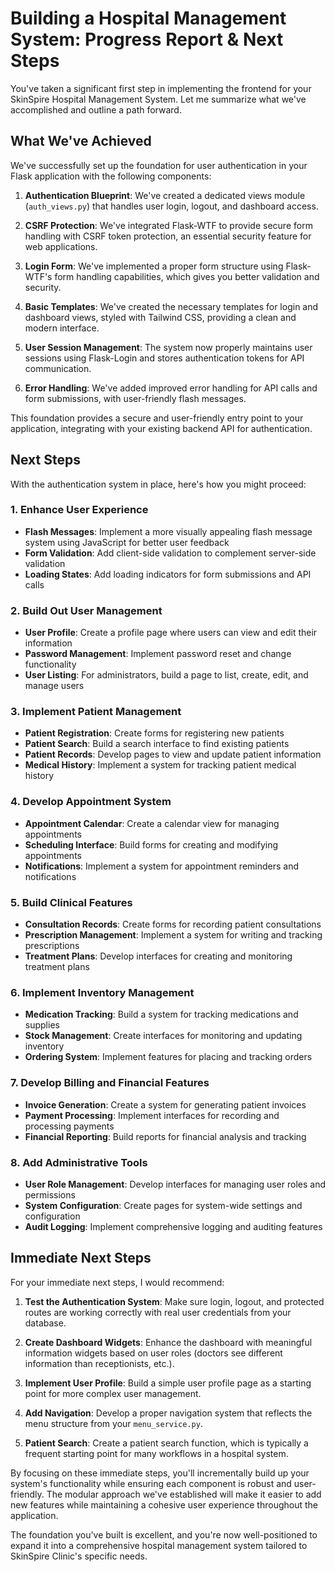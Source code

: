 # Building a Hospital Management System: Progress Report & Next Steps

You've taken a significant first step in implementing the frontend for your SkinSpire Hospital Management System. Let me summarize what we've accomplished and outline a path forward.

## What We've Achieved

We've successfully set up the foundation for user authentication in your Flask application with the following components:

1. **Authentication Blueprint**: We've created a dedicated views module (`auth_views.py`) that handles user login, logout, and dashboard access.

2. **CSRF Protection**: We've integrated Flask-WTF to provide secure form handling with CSRF token protection, an essential security feature for web applications.

3. **Login Form**: We've implemented a proper form structure using Flask-WTF's form handling capabilities, which gives you better validation and security.

4. **Basic Templates**: We've created the necessary templates for login and dashboard views, styled with Tailwind CSS, providing a clean and modern interface.

5. **User Session Management**: The system now properly maintains user sessions using Flask-Login and stores authentication tokens for API communication.

6. **Error Handling**: We've added improved error handling for API calls and form submissions, with user-friendly flash messages.

This foundation provides a secure and user-friendly entry point to your application, integrating with your existing backend API for authentication.

## Next Steps

With the authentication system in place, here's how you might proceed:

### 1. Enhance User Experience

- **Flash Messages**: Implement a more visually appealing flash message system using JavaScript for better user feedback
- **Form Validation**: Add client-side validation to complement server-side validation
- **Loading States**: Add loading indicators for form submissions and API calls

### 2. Build Out User Management

- **User Profile**: Create a profile page where users can view and edit their information
- **Password Management**: Implement password reset and change functionality
- **User Listing**: For administrators, build a page to list, create, edit, and manage users

### 3. Implement Patient Management

- **Patient Registration**: Create forms for registering new patients
- **Patient Search**: Build a search interface to find existing patients
- **Patient Records**: Develop pages to view and update patient information
- **Medical History**: Implement a system for tracking patient medical history

### 4. Develop Appointment System

- **Appointment Calendar**: Create a calendar view for managing appointments
- **Scheduling Interface**: Build forms for creating and modifying appointments
- **Notifications**: Implement a system for appointment reminders and notifications

### 5. Build Clinical Features

- **Consultation Records**: Create forms for recording patient consultations
- **Prescription Management**: Implement a system for writing and tracking prescriptions
- **Treatment Plans**: Develop interfaces for creating and monitoring treatment plans

### 6. Implement Inventory Management

- **Medication Tracking**: Build a system for tracking medications and supplies
- **Stock Management**: Create interfaces for monitoring and updating inventory
- **Ordering System**: Implement features for placing and tracking orders

### 7. Develop Billing and Financial Features

- **Invoice Generation**: Create a system for generating patient invoices
- **Payment Processing**: Implement interfaces for recording and processing payments
- **Financial Reporting**: Build reports for financial analysis and tracking

### 8. Add Administrative Tools

- **User Role Management**: Develop interfaces for managing user roles and permissions
- **System Configuration**: Create pages for system-wide settings and configuration
- **Audit Logging**: Implement comprehensive logging and auditing features

## Immediate Next Steps

For your immediate next steps, I would recommend:

1. **Test the Authentication System**: Make sure login, logout, and protected routes are working correctly with real user credentials from your database.

2. **Create Dashboard Widgets**: Enhance the dashboard with meaningful information widgets based on user roles (doctors see different information than receptionists, etc.).

3. **Implement User Profile**: Build a simple user profile page as a starting point for more complex user management.

4. **Add Navigation**: Develop a proper navigation system that reflects the menu structure from your `menu_service.py`.

5. **Patient Search**: Create a patient search function, which is typically a frequent starting point for many workflows in a hospital system.

By focusing on these immediate steps, you'll incrementally build up your system's functionality while ensuring each component is robust and user-friendly. The modular approach we've established will make it easier to add new features while maintaining a cohesive user experience throughout the application.

The foundation you've built is excellent, and you're now well-positioned to expand it into a comprehensive hospital management system tailored to SkinSpire Clinic's specific needs.